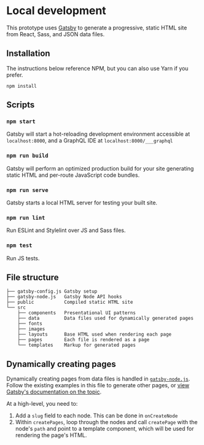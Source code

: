 # Local development

This prototype uses [Gatsby](https://www.gatsbyjs.org) to generate a progressive, static HTML site from React, Sass, and JSON data files.

## Installation

The instructions below reference NPM, but you can also use Yarn if you prefer.

```
npm install
```

## Scripts

### `npm start`

Gatsby will start a hot-reloading development environment accessible at `localhost:8000`, and a GraphQL IDE at `localhost:8000/___graphql`

### `npm run build`

Gatsby will perform an optimized production build for your site generating static HTML and per-route JavaScript code bundles.

### `npm run serve`

Gatsby starts a local HTML server for testing your built site.

### `npm run lint`

Run ESLint and Stylelint over JS and Sass files.

### `npm test`

Run JS tests.

## File structure

```
├── gatsby-config.js Gatsby setup
├── gatsby-node.js   Gatsby Node API hooks
├── public           Compiled static HTML site
└── src
    ├── components   Presentational UI patterns
    ├── data         Data files used for dynamically generated pages
    ├── fonts
    ├── images
    ├── layouts      Base HTML used when rendering each page
    ├── pages        Each file is rendered as a page
    └── templates    Markup for generated pages
```

## Dynamically creating pages

Dynamically creating pages from data files is handled in [`gatsby-node.js`](gatsby-node.js). Follow the existing examples in this file to generate other pages, or [view Gatsby's documentation on the topic](https://www.gatsbyjs.org/docs/creating-and-modifying-pages/#creating-pages-in-gatsby-nodejs).

At a high-level, you need to:

1. Add a `slug` field to each node. This can be done in `onCreateNode`
2. Within `createPages`, loop through the nodes and call `createPage` with the node's `path` and point to a template component, which will be used for rendering the page's HTML.
